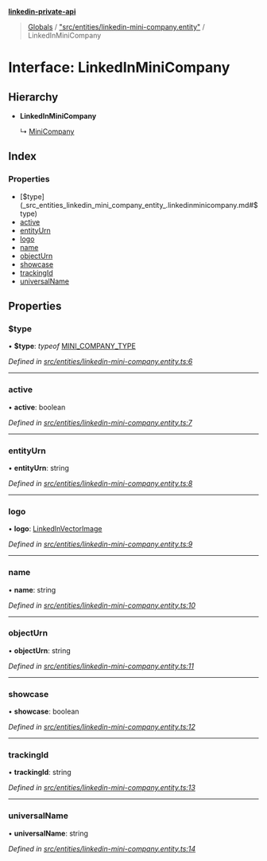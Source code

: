**[linkedin-private-api](../README.md)**

> [Globals](../globals.md) / ["src/entities/linkedin-mini-company.entity"](../modules/_src_entities_linkedin_mini_company_entity_.md) / LinkedInMiniCompany

# Interface: LinkedInMiniCompany

## Hierarchy

- **LinkedInMiniCompany**

  ↳ [MiniCompany](_src_entities_mini_company_entity_.minicompany.md)

## Index

### Properties

- [$type](_src_entities_linkedin_mini_company_entity_.linkedinminicompany.md#$type)
- [active](_src_entities_linkedin_mini_company_entity_.linkedinminicompany.md#active)
- [entityUrn](_src_entities_linkedin_mini_company_entity_.linkedinminicompany.md#entityurn)
- [logo](_src_entities_linkedin_mini_company_entity_.linkedinminicompany.md#logo)
- [name](_src_entities_linkedin_mini_company_entity_.linkedinminicompany.md#name)
- [objectUrn](_src_entities_linkedin_mini_company_entity_.linkedinminicompany.md#objecturn)
- [showcase](_src_entities_linkedin_mini_company_entity_.linkedinminicompany.md#showcase)
- [trackingId](_src_entities_linkedin_mini_company_entity_.linkedinminicompany.md#trackingid)
- [universalName](_src_entities_linkedin_mini_company_entity_.linkedinminicompany.md#universalname)

## Properties

### $type

• **$type**: _typeof_ [MINI_COMPANY_TYPE](../modules/_src_entities_linkedin_mini_company_entity_.md#mini_company_type)

_Defined in [src/entities/linkedin-mini-company.entity.ts:6](https://github.com/eilonmore/linkedin-private-api/blob/84c9c15/src/entities/linkedin-mini-company.entity.ts#L6)_

---

### active

• **active**: boolean

_Defined in [src/entities/linkedin-mini-company.entity.ts:7](https://github.com/eilonmore/linkedin-private-api/blob/84c9c15/src/entities/linkedin-mini-company.entity.ts#L7)_

---

### entityUrn

• **entityUrn**: string

_Defined in [src/entities/linkedin-mini-company.entity.ts:8](https://github.com/eilonmore/linkedin-private-api/blob/84c9c15/src/entities/linkedin-mini-company.entity.ts#L8)_

---

### logo

• **logo**: [LinkedInVectorImage](_src_entities_linkedin_vector_image_entity_.linkedinvectorimage.md)

_Defined in [src/entities/linkedin-mini-company.entity.ts:9](https://github.com/eilonmore/linkedin-private-api/blob/84c9c15/src/entities/linkedin-mini-company.entity.ts#L9)_

---

### name

• **name**: string

_Defined in [src/entities/linkedin-mini-company.entity.ts:10](https://github.com/eilonmore/linkedin-private-api/blob/84c9c15/src/entities/linkedin-mini-company.entity.ts#L10)_

---

### objectUrn

• **objectUrn**: string

_Defined in [src/entities/linkedin-mini-company.entity.ts:11](https://github.com/eilonmore/linkedin-private-api/blob/84c9c15/src/entities/linkedin-mini-company.entity.ts#L11)_

---

### showcase

• **showcase**: boolean

_Defined in [src/entities/linkedin-mini-company.entity.ts:12](https://github.com/eilonmore/linkedin-private-api/blob/84c9c15/src/entities/linkedin-mini-company.entity.ts#L12)_

---

### trackingId

• **trackingId**: string

_Defined in [src/entities/linkedin-mini-company.entity.ts:13](https://github.com/eilonmore/linkedin-private-api/blob/84c9c15/src/entities/linkedin-mini-company.entity.ts#L13)_

---

### universalName

• **universalName**: string

_Defined in [src/entities/linkedin-mini-company.entity.ts:14](https://github.com/eilonmore/linkedin-private-api/blob/84c9c15/src/entities/linkedin-mini-company.entity.ts#L14)_

